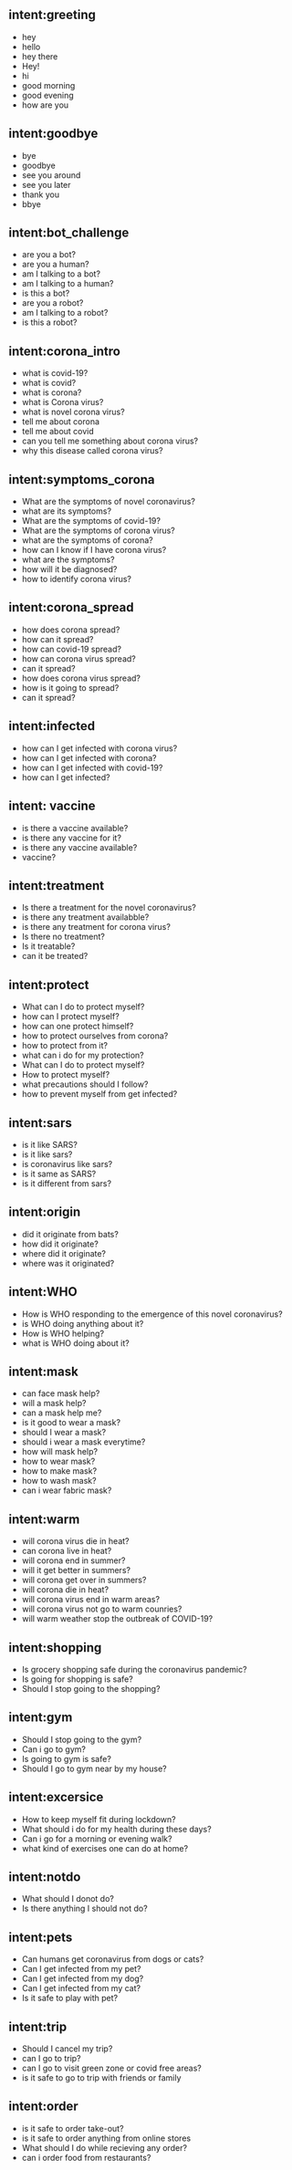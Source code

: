 ## intent:greeting
- hey
- hello
- hey there
- Hey!
- hi
- good morning
- good evening
- how are you

## intent:goodbye
- bye
- goodbye
- see you around
- see you later
- thank you
- bbye

## intent:bot_challenge
- are you a bot?
- are you a human?
- am I talking to a bot?
- am I talking to a human?
- is this a bot?
- are you a robot?
- am I talking to a robot?
- is this a robot?

## intent:corona_intro
- what is covid-19?
- what is covid?
- what is corona?
- what is Corona virus?
- what is novel corona virus?
- tell me about corona
- tell me about covid
- can you tell me something about corona virus?
- why this disease called corona virus?

## intent:symptoms_corona
- What are the symptoms of novel coronavirus? 
- what are its symptoms?
- What are the symptoms of covid-19?
- What are the symptoms of corona virus?
- what are the symptoms of corona?
- how can I know if I have corona virus?
- what are the symptoms?
- how will it be diagnosed?
- how to identify corona virus?

## intent:corona_spread
- how does corona spread?
- how can it spread?
- how can covid-19 spread?
- how can corona virus spread?
- can it spread?
- how does corona virus spread?
- how is it going to spread?
- can it spread?

## intent:infected
- how can I get infected with corona virus?
- how can I get infected with corona?
- how can I get infected with covid-19?
- how can I get infected?

## intent: vaccine
- is there a vaccine available?
- is there any vaccine for it?
- is there any vaccine available?
- vaccine?

## intent:treatment
- Is there a treatment for the novel coronavirus?
- is there any treatment availabble?
- is there any treatment for corona virus?
- Is there no treatment?
- Is it treatable?
- can it be treated?

## intent:protect
- What can I do to protect myself?
- how can I protect myself?
- how can one protect himself?
- how to protect ourselves from corona?
- how to protect from it?
- what can i do for my protection?
- What can I do to protect myself?
- How to protect myself?
- what precautions should I follow?
- how to prevent myself from get infected?

## intent:sars
- is it like SARS?
- is it like sars?
- is coronavirus like sars?
- is it same as SARS?
- is it different from sars?

## intent:origin
- did it originate from bats?
- how did it originate?
- where did it originate?
- where was it originated?

## intent:WHO
- How is WHO responding to the emergence of this novel coronavirus? 
- is WHO doing anything about it?
- How is WHO helping?
- what is WHO doing about it?

## intent:mask
- can face mask help?
- will a mask help?
- can a mask help me?
- is it good to wear a mask?
- should I wear a mask?
- should i wear a mask everytime?
- how will mask help?
- how to wear mask?
- how to make mask?
- how to wash mask?
- can i wear fabric mask?

## intent:warm
- will corona virus die in heat?
- can corona live in heat?
- will corona end in summer?
- will it get better in summers?
- will corona get over in summers?
- will corona die in heat?
- will corona virus end in warm areas?
- will corona virus not go to warm counries?
- will warm weather stop the outbreak of COVID-19?

## intent:shopping
- Is grocery shopping safe during the coronavirus pandemic?
- Is going for shopping is safe?
- Should I stop going to the shopping?

## intent:gym
- Should I stop going to the gym?
- Can i go to gym?
- Is going to gym is safe?
- Should I go to gym near by my house?

## intent:excersice
- How to keep myself fit during lockdown?
- What should i do for my health during these days?
- Can i go for a morning or evening walk?
- what kind of exercises one can do at home?

## intent:notdo
- What should I donot do?
- Is there anything I should not do?

## intent:pets
- Can humans get coronavirus from dogs or cats?
- Can I get infected from my pet?
- Can I get infected from my dog?
- Can I get infected from my cat?
- Is it safe to play with pet?

## intent:trip
- Should I cancel my trip?
- can I go to trip?
- can I go to visit green zone or covid free areas?
- is it safe to go to trip with friends or family

## intent:order
- is it safe to order take-out?
- is it safe to order anything from online stores
- What should I do while recieving any order?
- can i order food from restaurants? 